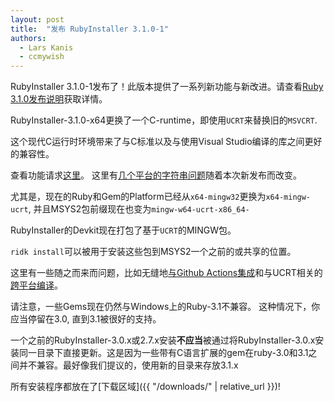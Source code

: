 ```yaml
---
layout: post
title:  "发布 RubyInstaller 3.1.0-1"
authors:
  - Lars Kanis
  - ccmywish
---
```

RubyInstaller 3.1.0-1发布了！此版本提供了一系列新功能与新改进。请查看[Ruby 3.1.0发布说明](https://www.ruby-lang.org/en/news/2021/12/25/ruby-3-1-0-released/)获取详情。

RubyInstaller-3.1.0-x64更换了一个C-runtime，即使用`UCRT`来替换旧的`MSVCRT`.

这个现代C运行时环境带来了与C标准以及与使用Visual Studio编译的库之间更好的兼容性。

查看功能请求[这里](https://bugs.ruby-lang.org/issues/17845)。
这里有[几个平台的字符串问题](https://github.com/ruby/ruby/pull/4599)随着本次新发布而改变。

尤其是，现在的Ruby和Gem的Platform已经从`x64-mingw32`更换为`x64-mingw-ucrt`, 并且MSYS2包前缀现在也变为`mingw-w64-ucrt-x86_64-`

RubyInstaller的Devkit现在打包了基于`UCRT`的MINGW包。

`ridk install`可以被用于安装这些包到MSYS2一个之前的或共享的位置。

这里有一些随之而来而问题，比如无缝地[与Github Actions集成](https://github.com/ruby/setup-ruby/issues/193)和与UCRT相关的[跨平台编译](https://github.com/rake-compiler/rake-compiler-dock/issues/61)。

请注意，一些Gems现在仍然与Windows上的Ruby-3.1不兼容。
这种情况下，你应当停留在3.0, 直到3.1被很好的支持。

一个之前的RubyInstaller-3.0.x或2.7.x安装<b>不应当</b>被通过将RubyInstaller-3.0.x安装同一目录下直接更新。这是因为一些带有C语言扩展的gem在ruby-3.0和3.1之间并不兼容。最好像我们提议的，使用新的目录来存放3.1.x

所有安装程序都放在了[下载区域]({{ "/downloads/" | relative_url }})!
